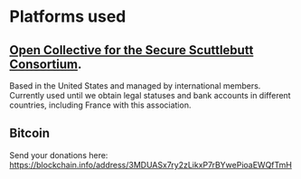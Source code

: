 # Platforms used

## [Open Collective for the Secure Scuttlebutt Consortium](https://opencollective.com/secure-scuttlebutt-consortium). 

Based in the United States and managed by international members. Currently used until we obtain legal statuses and bank accounts in different countries, including France with this association.

## Bitcoin

Send your donations here:
https://blockchain.info/address/3MDUASx7ry2zLikxP7rBYwePioaEWQfTmH
